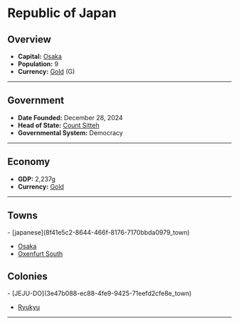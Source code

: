 <!--UNDEDITED FILE, remove this entire line if this file has been edited!-->
# <!--NAME-->Republic of Japan<!--NAME-->

## Overview

- **Capital:** <!--CAPITAL_LINK-->[Osaka](03d5d6da-a990-48c4-9cd0-4a063da0852c_town)<!--CAPITAL_LINK-->
- **Population:** <!--POPULATION-->9<!--POPULATION-->
- **Currency:** <!--CURRENCY_LINK-->[Gold](Gold_currency)<!--CURRENCY_LINK--> (<!--CURRENCY_ABV-->G<!--CURRENCY_ABV-->)

---

## Government

- **Date Founded:** <!--FOUNDED-->December 28, 2024<!--FOUNDED-->
- **Head of State:** <!--LEADER_TITLE_LINK-->[Count Sitteh](Sitteh_user)<!--LEADER_TITLE_LINK-->
- **Governmental System:** <!--GOVERNMENT-->Democracy<!--GOVERNMENT-->

---

## Economy

- **GDP:** <!--GDP-->2,237g<!--GDP-->
- **Currency:** <!--CURRENCY_LINK-->[Gold](Gold_currency)<!--CURRENCY_LINK-->

---

## Towns

<!--TOWNS-->- [japanese](8f41e5c2-8644-466f-8176-7170bbda0979_town)
- [Osaka](03d5d6da-a990-48c4-9cd0-4a063da0852c_town)
- [Oxenfurt South](e4f40615-b28d-4fbf-95fc-c586540d49fa_town)<!--TOWNS-->

## Colonies

<!--COLONIES-->- [JEJU-DO](3e47b088-ec88-4fe9-9425-71eefd2cfe8e_town)
- [Ryukyu](50136b06-83d6-4b7a-8b57-72384d637572_town)<!--COLONIES-->

---
